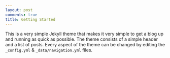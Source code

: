 ```yaml
---
layout: post
comments: true
title: Getting Started
---
```


This is a very simple Jekyll theme that makes it very simple to get a blog up and running as quick as possible. The theme consists of a simple header and a list of posts. Every aspect of the theme can be changed by editing the `_config.yml` & `_data/navigation.yml` files.
